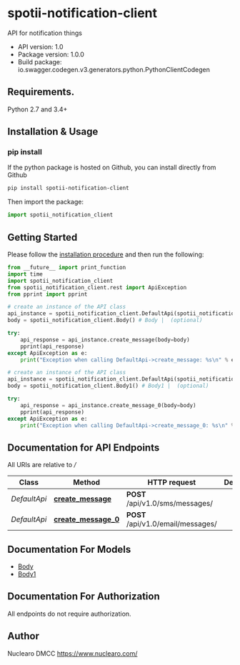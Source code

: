 # spotii-notification-client
API for notification things

- API version: 1.0
- Package version: 1.0.0
- Build package: io.swagger.codegen.v3.generators.python.PythonClientCodegen

## Requirements.

Python 2.7 and 3.4+

## Installation & Usage
### pip install

If the python package is hosted on Github, you can install directly from Github

```sh
pip install spotii-notification-client
```

Then import the package:
```python
import spotii_notification_client 
```

## Getting Started

Please follow the [installation procedure](#installation--usage) and then run the following:

```python
from __future__ import print_function
import time
import spotii_notification_client
from spotii_notification_client.rest import ApiException
from pprint import pprint

# create an instance of the API class
api_instance = spotii_notification_client.DefaultApi(spotii_notification_client.ApiClient(configuration))
body = spotii_notification_client.Body() # Body |  (optional)

try:
    api_response = api_instance.create_message(body=body)
    pprint(api_response)
except ApiException as e:
    print("Exception when calling DefaultApi->create_message: %s\n" % e)

# create an instance of the API class
api_instance = spotii_notification_client.DefaultApi(spotii_notification_client.ApiClient(configuration))
body = spotii_notification_client.Body1() # Body1 |  (optional)

try:
    api_response = api_instance.create_message_0(body=body)
    pprint(api_response)
except ApiException as e:
    print("Exception when calling DefaultApi->create_message_0: %s\n" % e)
```

## Documentation for API Endpoints

All URIs are relative to */*

Class | Method | HTTP request | Description
------------ | ------------- | ------------- | -------------
*DefaultApi* | [**create_message**](docs/DefaultApi.md#create_message) | **POST** /api/v1.0/sms/messages/ | 
*DefaultApi* | [**create_message_0**](docs/DefaultApi.md#create_message_0) | **POST** /api/v1.0/email/messages/ | 

## Documentation For Models

 - [Body](docs/Body.md)
 - [Body1](docs/Body1.md)

## Documentation For Authorization

 All endpoints do not require authorization.


## Author

Nuclearo DMCC
https://www.nuclearo.com/
